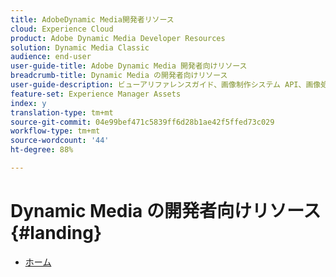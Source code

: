 ```yaml
---
title: AdobeDynamic Media開発者リソース
cloud: Experience Cloud
product: Adobe Dynamic Media Developer Resources
solution: Dynamic Media Classic
audience: end-user
user-guide-title: Adobe Dynamic Media 開発者向けリソース
breadcrumb-title: Dynamic Media の開発者向けリソース
user-guide-description: ビューアリファレンスガイド、画像制作システム API、画像処理およびレンダリング API、以前の Scene7 のリリースノートなど、Dynamic Media の開発者向けリソースにアクセスできます。
feature-set: Experience Manager Assets
index: y
translation-type: tm+mt
source-git-commit: 04e99bef471c5839ff6d28b1ae42f5ffed73c029
workflow-type: tm+mt
source-wordcount: '44'
ht-degree: 88%

---
```



# Dynamic Media の開発者向けリソース{#landing}

+ [ホーム](home.md)

<!--This TOC may not be necessary. Not sure, so leaving it in.
+ [Viewers Reference Guide](/help/aem-viewers-ref/homeviewers.md)
+ [IS/IR API](/help/aem-is-ir-api/homeisir.md)
+ [IPS API](/help/aem-ips-api/c-overview.md)
+ [Image Authoring](/help/aem-ia/aem-ia-home.md)
+ [Dynamic Media Classic Release Notes](/help/s7-release-notes/homern.md)
-->

